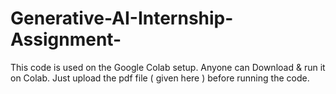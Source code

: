 # Generative-AI-Internship-Assignment-

This code is used on the Google Colab setup. Anyone can Download & run it on Colab.
Just upload the pdf file ( given here ) before running the code. 
